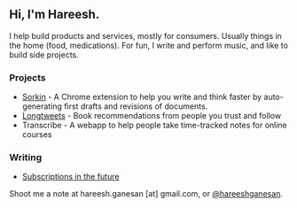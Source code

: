 ## Hi, I'm Hareesh. 

I help build products and services, mostly for consumers. Usually things in the home (food, medications). For fun, I write and perform music, and like to build side projects. 

### Projects

- [Sorkin]([url](https://sorkin-next.vercel.app/)) - A Chrome extension to help you write and think faster by auto-generating first drafts and revisions of documents. 
- [Longtweets](https://longtweetsapp.com) - Book recommendations from people you trust and follow
- Transcribe - A webapp to help people take time-tracked notes for online courses

### Writing
- [Subscriptions in the future](https://hareeshganesan.com/2023/08/16/subscriptions)

Shoot me a note at hareesh.ganesan [at] gmail.com, or [@hareeshganesan](https://www.twitter.com/hareeshganesan). 
